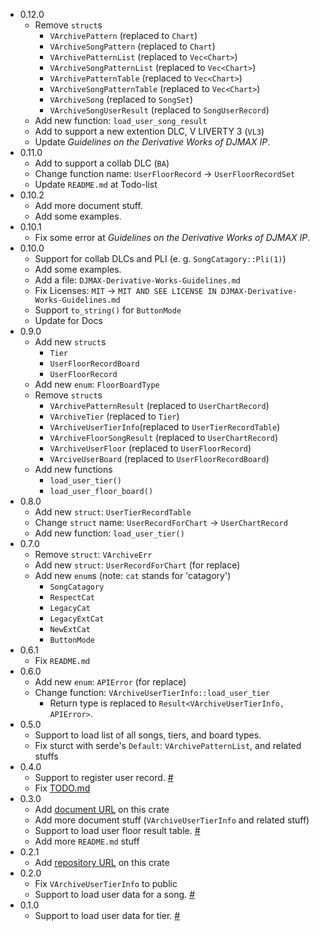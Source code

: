 * 0.12.0
  * Remove `struct`s
    * `VArchivePattern` (replaced to `Chart`)
    * `VArchiveSongPattern` (replaced to `Chart`)
    * `VArchivePatternList` (replaced to `Vec<Chart>`)
    * `VArchiveSongPatternList` (replaced to `Vec<Chart>`)
    * `VArchivePatternTable` (replaced to `Vec<Chart>`)
    * `VArchiveSongPatternTable` (replaced to `Vec<Chart>`)
    * `VArchiveSong` (replaced to `SongSet`)
    * `VArchiveSongUserResult` (replaced to `SongUserRecord`)
  * Add new function: `load_user_song_result`
  * Add to support a new extention DLC, V LIVERTY 3 (`VL3`)
  * Update *Guidelines on the Derivative Works of DJMAX IP*.
* 0.11.0
  * Add to support a collab DLC (`BA`)
  * Change function name: `UserFloorRecord` -> `UserFloorRecordSet`
  * Update `README.md` at Todo-list
* 0.10.2
  * Add more document stuff.
  * Add some examples.
* 0.10.1
  * Fix some error at *Guidelines on the Derivative Works of DJMAX IP*.
* 0.10.0
  * Support for collab DLCs and PLI (e. g. `SongCatagory::Pli(1)`)
  * Add some examples.
  * Add a file: `DJMAX-Derivative-Works-Guidelines.md`
  * Fix Licenses: `MIT` ->  `MIT AND SEE LICENSE IN DJMAX-Derivative-Works-Guidelines.md`
  * Support `to_string()` for `ButtonMode`
  * Update for Docs
* 0.9.0
  * Add new `struct`s
    * `Tier`
    * `UserFloorRecordBoard`
    * `UserFloorRecord`
  * Add new `enum`: `FloorBoardType`
  * Remove `struct`s
    * `VArchivePatternResult` (replaced to `UserChartRecord`)
    * `VArchiveTier` (replaced to `Tier`)
    * `VArchiveUserTierInfo`(replaced to `UserTierRecordTable`)
    * `VArchiveFloorSongResult` (replaced to `UserChartRecord`)
    * `VArchiveUserFloor` (replaced to `UserFloorRecord`)
    * `VArciveUserBoard` (replaced to `UserFloorRecordBoard`)
  * Add new functions
    * `load_user_tier()`
    * `load_user_floor_board()`
* 0.8.0
  * Add new `struct`: `UserTierRecordTable`
  * Change `struct` name: `UserRecordForChart` -> `UserChartRecord`
  * Add new function: `load_user_tier()`
* 0.7.0
  * Remove `struct`: `VArchiveErr`
  * Add new `struct`: `UserRecordForChart` (for replace)
  * Add new `enum`s (note: `cat` stands for 'catagory')
    * `SongCatagory`
    * `RespectCat`
    * `LegacyCat`
    * `LegacyExtCat`
    * `NewExtCat`
    * `ButtonMode`
* 0.6.1
  * Fix `README.md`
* 0.6.0
  * Add new `enum`: `APIError` (for replace)
  * Change function: `VArchiveUserTierInfo::load_user_tier`
    * Return type is replaced to `Result<VArchiveUserTierInfo, APIError>`.
* 0.5.0
  * Support to load list of all songs, tiers, and board types.
  * Fix sturct with serde's `Default`:  `VArchivePatternList`, and related stuffs
* 0.4.0
  * Support to register user record. [#](https://github.com/djmax-in/openapi/wiki/%EA%B8%B0%EB%A1%9D-%EB%93%B1%EB%A1%9D-API)
  * Fix [TODO.md](./TODO.md)
* 0.3.0
  * Add [document URL](https://docs.rs/v_archive_rs) on this crate
  * Add more document stuff (`VArchiveUserTierInfo` and related stuff)
  * Support to load user floor result table. [#](https://github.com/djmax-in/openapi/wiki/%EC%9C%A0%EC%A0%80-%EC%84%B1%EA%B3%BC%ED%91%9C-%EC%A1%B0%ED%9A%8C-API)
  * Add more `README.md` stuff
* 0.2.1
  * Add [repository URL](https://github.com/NangmanGureum/v_archive_rs) on this crate
* 0.2.0
  * Fix `VArchiveUserTierInfo` to public
  * Support to load user data for a song. [#](https://github.com/djmax-in/openapi/wiki/%EC%9C%A0%EC%A0%80-%EA%B3%A1%EB%B3%84-%EA%B8%B0%EB%A1%9D-%EC%A1%B0%ED%9A%8C-API)
* 0.1.0
  * Support to load user data for tier. [#](https://github.com/djmax-in/openapi/wiki/%EC%9C%A0%EC%A0%80-%ED%8B%B0%EC%96%B4-%EC%A1%B0%ED%9A%8C-API)
